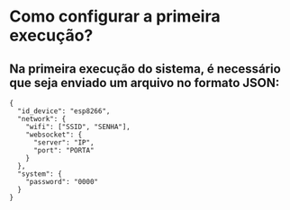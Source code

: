 # Como configurar a primeira execução?

## Na primeira execução do sistema, é necessário que seja enviado um arquivo no formato JSON:

```
{
  "id_device": "esp8266",
  "network": {
    "wifi": ["SSID", "SENHA"],
    "websocket": {
      "server": "IP",
      "port": "PORTA"
    }
  },
  "system": {
    "password": "0000"
  }
}
```

